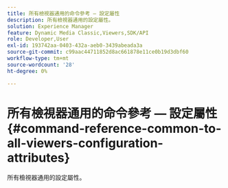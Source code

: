 ```yaml
---
title: 所有檢視器通用的命令參考 — 設定屬性
description: 所有檢視器通用的設定屬性。
solution: Experience Manager
feature: Dynamic Media Classic,Viewers,SDK/API
role: Developer,User
exl-id: 193742aa-0403-432a-aeb0-3439abeada3a
source-git-commit: c99aac44711852d8ac661878e11ce0b19d3dbf60
workflow-type: tm+mt
source-wordcount: '28'
ht-degree: 0%

---
```


# 所有檢視器通用的命令參考 — 設定屬性{#command-reference-common-to-all-viewers-configuration-attributes}

所有檢視器通用的設定屬性。
